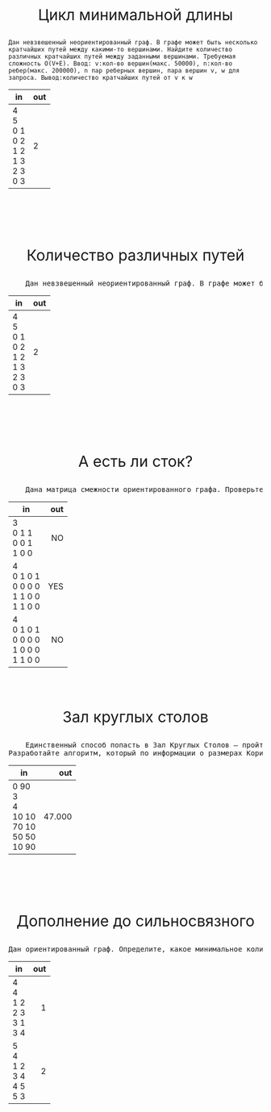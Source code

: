 
 <p align="center"; style="font-size:30px">Цикл минимальной длины</p> 

	Дан невзвешенный неориентированный граф. В графе может быть несколько кратчайших путей между какими-то вершинами. Найдите количество различных кратчайших путей между заданными вершинами. Требуемая сложность O(V+E). Ввод: v:кол-во вершин(макс. 50000), n:кол-во ребер(макс. 200000), n пар реберных вершин, пара вершин v, w для запроса. Вывод:количество кратчайших путей от v к w

| in	    | out |
| ------------- |:-------------| 
|4<br>5<br>0 1<br>0 2<br>1 2<br>1 3<br>2 3<br>0 3|2|

<br></br>
<br></br>
<p align="center"; style="font-size:30px">Количество различных путей</p> 


 
<pre>    Дан невзвешенный неориентированный граф. В графе может быть несколько кратчайших путей между какими-то вершинами. Найдите количество различных кратчайших путей между заданными вершинами. Требуемая сложность O(V+E).</pre>
| in	    | out |
| ------------- |:-------------| 
|4<br>5<br>0 1<br>0 2<br>1 2<br>1 3<br>2 3<br>0 3| 2|

<br></br>
<br></br>
<p align="center"; style="font-size:30px">А есть ли сток?</p> 
<pre>    Дана матрица смежности ориентированного графа. Проверьте, содержит ли граф вершину-сток. То есть вершину, в которую ведут ребра из всех вершин, и из которой не выходит ни одного ребра. Требуемая сложность O(V).
</pre>

| in	    | out |
| ------------- |-------------:| 
| 3 <br>  0 1 1  <br> 0 0 1 <br> 1 0 0 |NO|
|4 <br>0 1 0 1<br>0 0 0 0<br>1 1 0 0<br>1 1 0 0|YES|
|4<br>0 1 0 1<br>0 0 0 0<br>1 0 0 0<br>1 1 0 0|NO|

<br>
<br>
 <p align="center"; style="font-size:30px">Зал круглых столов</p> 
<pre>    Единственный способ попасть в Зал Круглых Столов – пройти через Колонный Коридор. Стены Коридора изображаются на карте прямыми линиями, которые параллельны осиOY системы координат. Вход в Коридор находится снизу, а выход из Коридора в Зал – сверху. В Коридоре есть цилиндрические (на карте круглые) Колонны одинакового радиуса R.
Разработайте алгоритм, который по информации о размерах Коридора, и размещения Колонн определяет диаметр наибольшего из Круглых Столов, который можно пронести через такой Коридор, сохраняя поверхность Стола горизонтальной.</pre>

| in	    | out |
| ------------- |-------------:| 
|0 90<br>3<br>4<br>10 10<br>70 10<br>50 50<br>10 90|47.000|

<br></br>
<br></br>
<p align="center"; style="font-size:30px"> Дополнение до сильносвязного</p> 
<pre>
Дан ориентированный граф. Определите, какое минимальное количество ребер необходимо добавить, чтобы граф стал сильносвязным. В графе возможны петли.</pre>

| in	    | out |
| ------------- |-------------:| 
|4<br>4<br>1 2<br>2 3<br>3 1<br>3 4|1|
|5<br>4<br>1 2<br>3 4<br>4 5<br>5 3|2|

